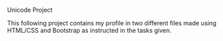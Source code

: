 Unicode Project

This following project contains my profile in two different files made using HTML/CSS and Bootstrap as instructed in the tasks given.
